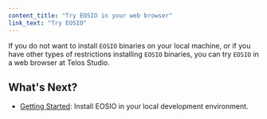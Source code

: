 ```yaml
---
content_title: "Try EOSIO in your web browser"
link_text: "Try EOSIO"
---
```


If you do not want to install `EOSIO` binaries on your local machine, or if you have other types of restrictions installing `EOSIO` binaries, you can try `EOSIO` in a web browser at Telos Studio.

## What's Next?

- [Getting Started](./02_development-environment/02_introduction.md): Install EOSIO in your local development environment.
